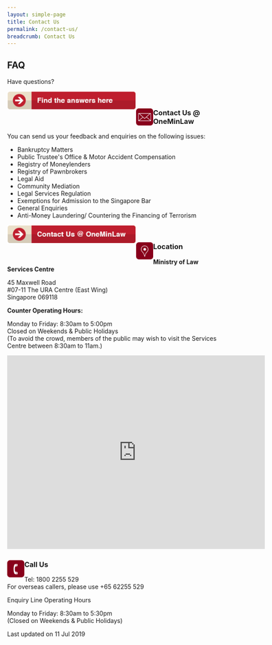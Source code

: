 ```yaml
---
layout: simple-page
title: Contact Us
permalink: /contact-us/
breadcrumb: Contact Us
---
```


<style>
  .image {margin-bottom: 1em;}
</style>

FAQ
---

Have questions?

<div class="image">
  <a href="https://va.ecitizen.gov.sg/cfp/customerPages/mlaw/explorefaq.aspx"><img src="/images/mlaw-faq.png/" style="width: 300px; float: left;"></a>
</div><br>

<div class="paragraphs">
   <a href="https://www.mlaw.gov.sg/eservices/enquiry/">
   <img style="float:left; width: 40px;" src="/images/enq.png/"></a>
   <div class="content-heading">
   <h3> Contact Us @ OneMinLaw</h3>
  </div>
</div>

You can send us your feedback and enquiries on the following issues: 

* Bankruptcy Matters
* Public Trustee's Office & Motor Accident Compensation
* Registry of Moneylenders
* Registry of Pawnbrokers
* Legal Aid
* Community Mediation
* Legal Services Regulation
* Exemptions for Admission to the Singapore Bar
* General Enquiries
* Anti-Money Laundering/ Countering the Financing of Terrorism

<div class="image">
  <a href="https://www.mlaw.gov.sg/eservices/enquiry/"><img src="/images/mlaw-contactus.png/" style="width: 300px; float: left;"></a>
</div><br>

<div class="paragraphs">
   <a href="https://www.mlaw.gov.sg/eservices/enquiry/">
   <img style="float:left; width: 40px;" src="/images/loc.png/"></a>
   <div class="content-heading">
   <h3> Location</h3>
  </div>
</div>

**Ministry of Law Services Centre**

45 Maxwell Road<br>
#07-11 The URA Centre (East Wing)<br>
Singapore 069118

**Counter Operating Hours:**

Monday to Friday: 8:30am to 5:00pm<br>
Closed on Weekends & Public Holidays<br>
(To avoid the crowd, members of the public may wish to visit the Services Centre between 8:30am to 11am.)

<iframe src="https://www.google.com/maps/embed?pb=!1m18!1m12!1m3!1d3988.822848251594!2d103.84365931492538!3d1.2799253621522304!2m3!1f0!2f0!3f0!3m2!1i1024!2i768!4f13.1!3m3!1m2!1s0x31da190d593a26ad%3A0x59b7a80e5c764ef5!2sURA+Workers!5e0!3m2!1sen!2ssg!4v1562046377422!5m2!1sen!2ssg" width="600" height="450" frameborder="0" style="border:0" allowfullscreen></iframe><br>

<div class="paragraphs">
   <a href="https://www.mlaw.gov.sg/eservices/enquiry/">
   <img style="float:left; width: 40px;" src="/images/call.png/"></a>
   <div class="content-heading">
   <h3> Call Us</h3>
  </div>
</div>

Tel: 1800 2255 529<br>
For overseas callers, please use +65 62255 529

Enquiry Line Operating Hours

Monday to Friday: 8:30am to 5:30pm<br>
(Closed on Weekends & Public Holidays)

<p class="right-side-updated">Last updated on 11 Jul 2019</p> 


